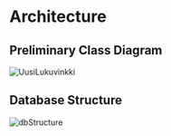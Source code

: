 # Architecture

## Preliminary Class Diagram

![UusiLukuvinkki](https://user-images.githubusercontent.com/73843204/143850550-972e2433-dd8f-4dda-b151-fbae392fc75e.png)

## Database Structure

![dbStructure](https://user-images.githubusercontent.com/73843204/143845041-3a293da3-82f5-498e-9246-9877f00e6f06.png)
